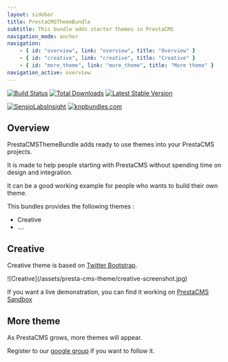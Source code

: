 ```yaml
---
layout: sidebar
title: PrestaCMSThemeBundle
subtitle: This bundle adds starter themes in PrestaCMS
navigation_mode: anchor
navigation:
    - { id: "overview", link: "overview", title: "Overview" }
    - { id: "creative", link: "creative", title: "Creative" }
    - { id: "more_theme", link: "more_theme", title: "More theme" }
navigation_active: overview
---
```


[![Build Status](https://secure.travis-ci.org/prestaconcept/PrestaCMSThemeBasicBundle.png)](http://travis-ci.org/prestaconcept/PrestaCMSThemeBasicBundle)
[![Total Downloads](https://poser.pugx.org/presta/cms-theme-basic-bundle/downloads.png)](https://packagist.org/packages/presta/cms-theme-basic-bundle)
[![Latest Stable Version](https://poser.pugx.org/presta/cms-theme-basic-bundle/v/stable.png)](https://packagist.org/packages/presta/cms-theme-basic-bundle)


[![SensioLabsInsight](https://insight.sensiolabs.com/projects/56721a5e-dca2-431f-bd1a-df53eca583d6/big.png)](https://insight.sensiolabs.com/projects/56721a5e-dca2-431f-bd1a-df53eca583d6)
[![knpbundles.com](http://knpbundles.com/prestaconcept/PrestaCMSThemeBasicBundle/badge)](http://knpbundles.com/prestaconcept/PrestaCMSThemeBasicBundle)



## Overview

PrestaCMSThemeBundle adds ready to use themes into your PrestaCMS projects.

It is made to help people starting with PrestaCMS without spending time on design and integration.

It can be a good working example for people who wants to build their own theme.

This bundles provides the following themes :

-   Creative
-   ....


## Creative

Creative theme is based on [Twitter Bootstrap][1].

<div class="screenshot" markdown="1">
![Creative](/assets/presta-cms-theme/creative-screenshot.jpg)
</div>

If you want a live demonstration, you can find it working on [PrestaCMS Sandbox][2]


## More theme

As PrestaCMS grows, more themes will appear.

Register to our [google group][3] if you want to follow it.


[1]: http://getbootstrap.com/2.3.2/
[2]: http://sandbox.prestacms.com
[3]: https://groups.google.com/forum/?hl=fr&fromgroups#!forum/prestacms-devs



